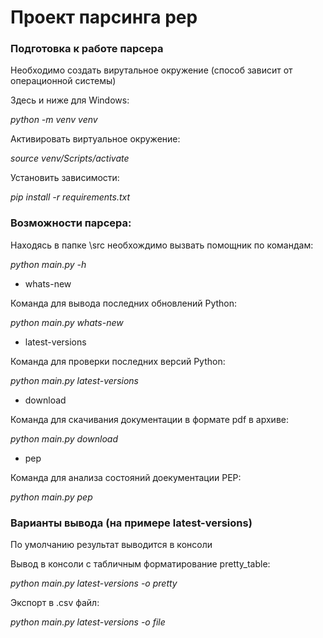 # Проект парсинга pep

### Подготовка к работе парсера

Необходимо создать вирутальное окружение (способ зависит от операционной системы)

Здесь и ниже для Windows:

*python -m venv venv*

Активировать виртуальное окружение:

*source venv/Scripts/activate*

Установить зависимости:

*pip install -r requirements.txt*

### Возможности парсера:

Находясь в папке \src необхождимо вызвать помощник по командам:

*python main.py -h*

- whats-new

Команда для вывода последних обновлений Python:

*python main.py whats-new*

- latest-versions

Команда для проверки последних версий Python:

*python main.py latest-versions*

- download

Команда для скачивания документации в формате pdf в архиве:

*python main.py download*

- pep

Команда для анализа состояний доекументации PEP:

*python main.py pep*

### Варианты вывода (на примере latest-versions)

По умолчанию результат выводится в консоли

Вывод в консоли с табличным форматирование pretty_table:

*python main.py latest-versions -o pretty*

Экспорт в .csv файл:

*python main.py latest-versions -o file*

